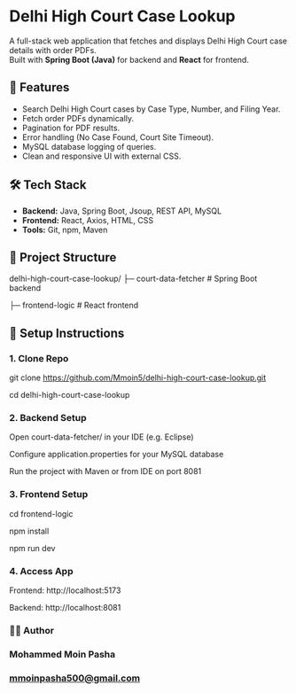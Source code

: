 # Delhi High Court Case Lookup

A full-stack web application that fetches and displays Delhi High Court case details with order PDFs.  
Built with **Spring Boot (Java)** for backend and **React** for frontend.

## 🚀 Features
- Search Delhi High Court cases by Case Type, Number, and Filing Year.
- Fetch order PDFs dynamically.
- Pagination for PDF results.
- Error handling (No Case Found, Court Site Timeout).
- MySQL database logging of queries.
- Clean and responsive UI with external CSS.

## 🛠 Tech Stack
- **Backend:** Java, Spring Boot, Jsoup, REST API, MySQL
- **Frontend:** React, Axios, HTML, CSS
- **Tools:** Git, npm, Maven

## 📂 Project Structure

delhi-high-court-case-lookup/
├─ court-data-fetcher # Spring Boot backend

├─ frontend-logic # React frontend

## 🔧 Setup Instructions

### 1. Clone Repo

git clone https://github.com/Mmoin5/delhi-high-court-case-lookup.git

cd delhi-high-court-case-lookup

### 2. Backend Setup

Open court-data-fetcher/ in your IDE (e.g. Eclipse)

Configure application.properties for your MySQL database

Run the project with Maven or from IDE on port 8081

### 3. Frontend Setup

cd frontend-logic

npm install

npm run dev

### 4. Access App
   
Frontend: http://localhost:5173

Backend: http://localhost:8081

### 👨‍💻 Author
### Mohammed Moin Pasha
### mmoinpasha500@gmail.com
